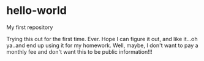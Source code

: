 # hello-world
My first repository

Trying this out for the first time. Ever. Hope I can figure it out, and like it...oh ya..and end up using it for my homework. Well, maybe, I don't want to pay a monthly fee and don't want this to be public information!!!

